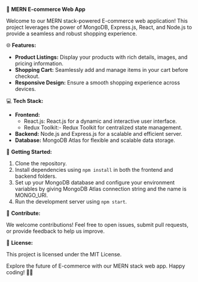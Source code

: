 🚀 **MERN E-commerce Web App**

Welcome to our MERN stack-powered E-commerce web application! This project leverages the power of MongoDB, Express.js, React, and Node.js to provide a seamless and robust shopping experience.

🌐 **Features:**

- **Product Listings:** Display your products with rich details, images, and pricing information.
- **Shopping Cart:** Seamlessly add and manage items in your cart before checkout.
- **Responsive Design:** Ensure a smooth shopping experience across devices.

💻 **Tech Stack:**

- **Frontend:**
  - React.js: React.js for a dynamic and interactive user interface.
  - Redux Toolkit:- Redux Toolkit for centralized state management.
- **Backend:** Node.js and Express.js for a scalable and efficient server.
- **Database:** MongoDB Atlas for flexible and scalable data storage.

🔧 **Getting Started:**

1. Clone the repository.
2. Install dependencies using `npm install` in both the frontend and backend folders.
3. Set up your MongoDB database and configure your environment variables by giving MongoDB Atlas connection string and the name is MONGO_URI.
4. Run the development server using `npm start`.

🚀 **Contribute:**

We welcome contributions! Feel free to open issues, submit pull requests, or provide feedback to help us improve.

📝 **License:**

This project is licensed under the MIT License.

Explore the future of E-commerce with our MERN stack web app. Happy coding! 🛒🌟
